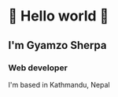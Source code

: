 <h1>👋 Hello world 👋</h1>
<h2>I'm Gyamzo Sherpa</h2>
<h3>Web developer</h3>
<p>I'm based in Kathmandu, Nepal</p>
